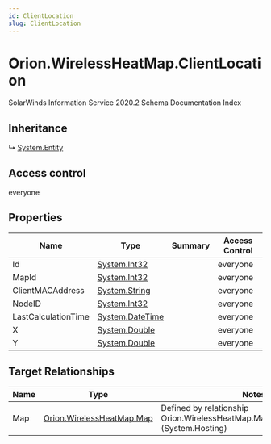 ```yaml
---
id: ClientLocation
slug: ClientLocation
---
```


# Orion.WirelessHeatMap.ClientLocation

SolarWinds Information Service 2020.2 Schema Documentation Index

## Inheritance

↳ [System.Entity](./../System/Entity)

## Access control

everyone

## Properties

| Name | Type | Summary | Access Control |
| ------ | ------ | ------ | ------ |
| Id | [System.Int32](https://docs.microsoft.com/en-us/dotnet/api/system.int32) |  | everyone |
| MapId | [System.Int32](https://docs.microsoft.com/en-us/dotnet/api/system.int32) |  | everyone |
| ClientMACAddress | [System.String](https://docs.microsoft.com/en-us/dotnet/api/system.string) |  | everyone |
| NodeID | [System.Int32](https://docs.microsoft.com/en-us/dotnet/api/system.int32) |  | everyone |
| LastCalculationTime | [System.DateTime](https://docs.microsoft.com/en-us/dotnet/api/system.datetime) |  | everyone |
| X | [System.Double](https://docs.microsoft.com/en-us/dotnet/api/system.double) |  | everyone |
| Y | [System.Double](https://docs.microsoft.com/en-us/dotnet/api/system.double) |  | everyone |

## Target Relationships

| Name | Type | Notes |
| ------ | ------ | ------ |
| Map | [Orion.WirelessHeatMap.Map](./../Orion.WirelessHeatMap/Map) | Defined by relationship Orion.WirelessHeatMap.MapHostsClientLocation (System.Hosting) |

